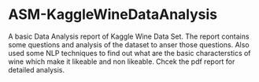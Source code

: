 # ASM-KaggleWineDataAnalysis
A basic Data Analysis report of Kaggle Wine Data Set.
The report contains some questions and analysis of the dataset to anser those questions. Also used some NLP techniques to find out what 
are the basic characterstics of wine which make it likeable and non likeable.
Chcek the pdf report for detailed analysis.
